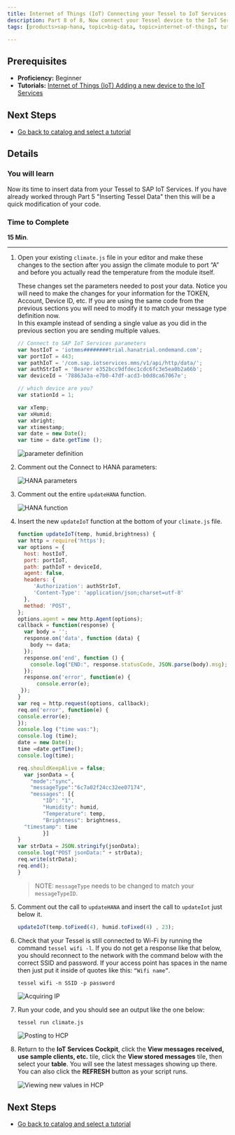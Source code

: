 ```yaml
---
title: Internet of Things (IoT) Connecting your Tessel to IoT Services
description: Part 8 of 8, Now connect your Tessel device to the IoT Services for sending data
tags: [products>sap-hana, topic>big-data, topic>internet-of-things, tutorial>beginner ]

---
```


## Prerequisites  
 - **Proficiency:** Beginner
 - **Tutorials:** [Internet of Things (IoT) Adding a new device to the IoT Services](http://go.sap.com/developer/tutorials/iot-part7-add-device.html)

## Next Steps
 - [Go back to catalog and select a tutorial](http://go.sap.com/developer/tutorials.html)


## Details
### You will learn  
Now its time to insert data from your Tessel to SAP IoT Services. If you have already worked through Part 5 "Inserting Tessel Data" then this will be a quick modification of your code.  


### Time to Complete
**15 Min**.

---

1. Open your existing `climate.js` file in your editor and make these changes to the section after you assign the climate module to port “A” and before you actually read the temperature from the module itself.

    These changes set the parameters needed to post your data. Notice you will need to make the changes for your information for the TOKEN, Account, Device ID, etc.
    If you are using the same code from the previous sections you will need to modify it to match your message type definition now.  
    In this example instead of sending a single value as you did in the previous section you are sending multiple values.

    ```javascript
    // Connect to SAP IoT Services parameters
    var hostIoT = 'iotmms########trial.hanatrial.ondemand.com';
    var portIoT = 443;
    var pathIoT = '/com.sap.iotservices.mms/v1/api/http/data/';
    var authStrIoT = 'Bearer e352bcc9dfdec1cdc6fc3e5ea0b2a66b';
    var deviceId = '78863a3a-e7b0-47df-acd3-b0d8ca67067e';

    // which device are you?
    var stationId = 1;

    var xTemp;
    var xHumid;
    var xbright;
    var xtimestamp;
    var date = new Date();
    var time = date.getTime ();
    ```

    ![parameter definition](https://raw.githubusercontent.com/SAPDocuments/Tutorials/master/tutorials/iot-part8-hcp-services-tessel/p8_1.png)

2. Comment out the Connect to HANA parameters:

    ![HANA parameters](https://raw.githubusercontent.com/SAPDocuments/Tutorials/master/tutorials/iot-part8-hcp-services-tessel/p8_2.png)

3. Comment out the entire `updateHANA` function.

    ![HANA function](https://raw.githubusercontent.com/SAPDocuments/Tutorials/master/tutorials/iot-part8-hcp-services-tessel/p8_3.png)

4. Insert the new `updateIoT` function at the bottom of your `climate.js` file.


    ```javascript
    function updateIoT(temp, humid,brightness) {
    var http = require('https');
    var options = {
      host: hostIoT,
      port: portIoT,
      path: pathIoT + deviceId,
      agent: false,
      headers: {
         'Authorization': authStrIoT,
         'Content-Type': 'application/json;charset=utf-8'
      },
      method: 'POST',     
    };
    options.agent = new http.Agent(options);
    callback = function(response) {
      var body = '';
      response.on('data', function (data) {
        body += data;
      });
      response.on('end', function () {
        console.log("END:", response.statusCode, JSON.parse(body).msg);
      });
      response.on('error', function(e) {
          console.error(e);
     });    
    }
    var req = http.request(options, callback);
    req.on('error', function(e) {
    console.error(e);
    });
    console.log ("time was:");
    console.log (time);
    date = new Date();
    time =date.getTime();
    console.log(time);

    req.shouldKeepAlive = false;
      var jsonData = {
        "mode":"sync",
        "messageType":"6c7a02f24cc32ee07174",
        "messages": [{
            "ID": "1",
            "Humidity": humid,
            "Temperature": temp,
            "Brightness": brightness,
      "timestamp": time
            }]
    }
    var strData = JSON.stringify(jsonData);
    console.log("POST jsonData:" + strData);
    req.write(strData);
    req.end();
    }
    ```

    >NOTE: `messageType` needs to be changed to match your `messageTypeID`.


5. Comment out the call to `updateHANA` and insert the call to `updateIot` just below it.

    ```javascript
    updateIoT(temp.toFixed(4), humid.toFixed(4) , 23);
    ```

6. Check that your Tessel is still connected to Wi-Fi by running the command `tessel wifi -l`. If you do not get a response like that below, you should reconnect to the network with the command below with the correct SSID and password. If your access point has spaces in the name then just put it inside of quotes like this: `“Wifi name”`.

    `tessel wifi -n SSID -p password`

    ![Acquiring IP](https://raw.githubusercontent.com/SAPDocuments/Tutorials/master/tutorials/iot-part8-hcp-services-tessel/p8_6.png)

7. Run your code, and you should see an output like the one below:

    ```bash
    tessel run climate.js
    ```

    ![Posting to HCP](https://raw.githubusercontent.com/SAPDocuments/Tutorials/master/tutorials/iot-part8-hcp-services-tessel/p8_7.png)


8. Return to the **IoT Services Cockpit**, click the **View messages received, use sample clients, etc.** tile, click the **View stored messages** tile, then select your **table**. You will see the latest messages showing up there. You can also click the **REFRESH** button as your script runs.

    ![Viewing new values in HCP](https://raw.githubusercontent.com/SAPDocuments/Tutorials/master/tutorials/iot-part8-hcp-services-tessel/p8_8.png)

## Next Steps
 - [Go back to catalog and select a tutorial](http://go.sap.com/developer/tutorials.html)

